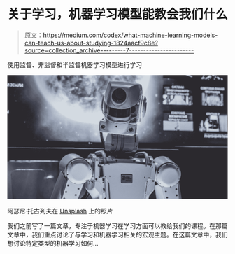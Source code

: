 # 关于学习，机器学习模型能教会我们什么

> 原文：<https://medium.com/codex/what-machine-learning-models-can-teach-us-about-studying-1824aacf9c8e?source=collection_archive---------7----------------------->

使用监督、非监督和半监督机器学习模型进行学习

![](img/7b3d62d0d22f3c0224fa7c7b15e95edd.png)

阿瑟尼·托古列夫在 [Unsplash](https://unsplash.com?utm_source=medium&utm_medium=referral) 上的照片

我们之前写了一篇文章，专注于机器学习在学习方面可以教给我们的课程。在那篇文章中，我们重点讨论了与学习和机器学习相关的宏观主题。在这篇文章中，我们想讨论特定类型的机器学习如何…